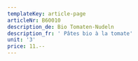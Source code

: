 ```yaml
---
templateKey: article-page
articleNr: B60010
description_de: Bio Tomaten-Nudeln
description_fr: ' Pâtes bio à la tomate'
unit: '3'
price: 11.--
---
```


